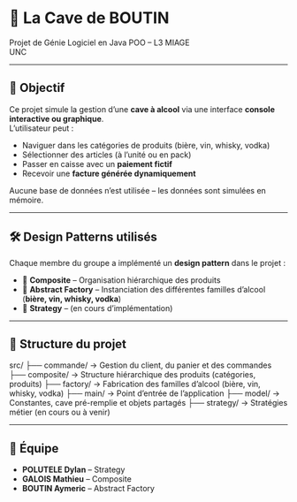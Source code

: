 # 🥂 La Cave de BOUTIN

Projet de Génie Logiciel en Java POO – L3 MIAGE  
UNC

---

## 🎯 Objectif

Ce projet simule la gestion d’une **cave à alcool** via une interface **console interactive ou graphique**.  
L’utilisateur peut :
- Naviguer dans les catégories de produits (bière, vin, whisky, vodka)
- Sélectionner des articles (à l’unité ou en pack)
- Passer en caisse avec un **paiement fictif**
- Recevoir une **facture générée dynamiquement**

Aucune base de données n’est utilisée – les données sont simulées en mémoire.

---

## 🛠️ Design Patterns utilisés

Chaque membre du groupe a implémenté un **design pattern** dans le projet :

- 🧩 **Composite** – Organisation hiérarchique des produits  
- 🧪 **Abstract Factory** – Instanciation des différentes familles d’alcool (**bière, vin, whisky, vodka**)  
- 🎯 **Strategy** – (en cours d’implémentation)

---

## 📁 Structure du projet

src/
├── commande/ → Gestion du client, du panier et des commandes
├── composite/ → Structure hiérarchique des produits (catégories, produits)
├── factory/ → Fabrication des familles d’alcool (bière, vin, whisky, vodka)
├── main/ → Point d’entrée de l’application
├── model/ → Constantes, cave pré-remplie et objets partagés
├── strategy/ → Stratégies métier (en cours ou à venir)


---

## 👥 Équipe

- **POLUTELE Dylan** – Strategy  
- **GALOIS Mathieu** – Composite  
- **BOUTIN Aymeric** – Abstract Factory  
